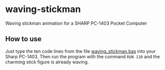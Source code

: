 # waving-stickman
Waving stickman animation for a SHARP PC-1403 Pocket Computer

## How to use
Just type the ten code lines from the file [waving_stickman.bas](waving_stickman.bas) into your Sharp PC-1403. Then run the program with the command `RUN 110` and the charming stick figure is already waving.
